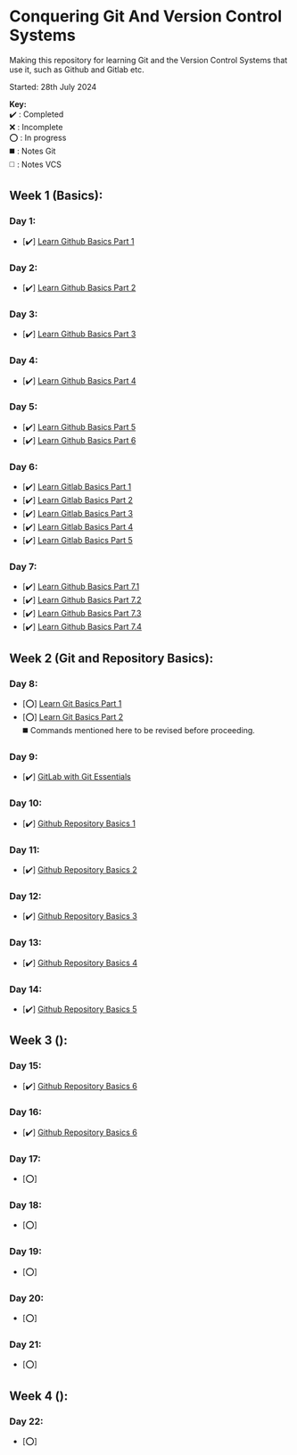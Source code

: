 # Conquering Git And Version Control Systems
Making this repository for learning Git and the Version Control Systems that use it, such as Github and Gitlab etc.  

Started: 28th July 2024

**Key:**  
   ✔️ : Completed  
   ❌ : Incomplete  
   ⭕ : In progress  
   ◼️ : Notes Git  
   ◻️ : Notes VCS  
## Week 1 (Basics):
### Day 1:
- [✔️] [Learn Github Basics Part 1](https://docs.github.com/en/get-started/start-your-journey)
### Day 2:
- [✔️] [Learn Github Basics Part 2](https://docs.github.com/en/get-started/learning-about-github)
### Day 3:
- [✔️] [Learn Github Basics Part 3](https://docs.github.com/en/get-started/onboarding)
### Day 4:
- [✔️] [Learn Github Basics Part 4](https://docs.github.com/en/get-started/using-github)
### Day 5:
- [✔️] [Learn Github Basics Part 5](https://docs.github.com/en/get-started/accessibility)
- [✔️] [Learn Github Basics Part 6](https://docs.github.com/en/get-started/exploring-projects-on-github)
### Day 6:
- [✔️] [Learn Gitlab Basics Part 1](https://www.youtube.com/watch?v=7q9Y1Cv-ib0)
- [✔️] [Learn Gitlab Basics Part 2](https://www.youtube.com/watch?v=M7rBDZYsx8U&list=PLFGfElNsQthYDx0A_FaNNfUm9NHsK6zED&index=193)
- [✔️] [Learn Gitlab Basics Part 3](https://www.youtube.com/watch?v=jYQSH4EY6_U&list=PLFGfElNsQthYDx0A_FaNNfUm9NHsK6zED&index=175)
- [✔️] [Learn Gitlab Basics Part 4](https://www.youtube.com/watch?v=LDVQXv3I5rI)
- [✔️] [Learn Gitlab Basics Part 5](https://www.youtube.com/watch?v=-oaI2WEKdI4&list=PL05JrBw4t0KofkHq4GZJ05FnNGa11PQ4d)
### Day 7:
- [✔️] [Learn Github Basics Part 7.1](https://docs.github.com/en/get-started/exploring-integrations)
- [✔️] [Learn Github Basics Part 7.2](https://docs.github.com/en/get-started/showcase-your-expertise-with-github-certifications)
- [✔️] [Learn Github Basics Part 7.3](https://docs.github.com/en/get-started/using-github-docs)
- [✔️] [Learn Github Basics Part 7.4](https://docs.github.com/en/get-started/archiving-your-github-personal-account-and-public-repositories)
## Week 2 (Git and Repository Basics):
### Day 8:
- [⭕] [Learn Git Basics Part 1](https://docs.github.com/en/get-started/getting-started-with-git)
- [⭕] [Learn Git Basics Part 2](https://docs.github.com/en/get-started/using-git)   
   ◼️ Commands mentioned here to be revised before proceeding.
### Day 9:
- [✔️] [GitLab with Git Essentials](https://docs.gitlab.com/ee/tutorials/gitlab_navigation.html)
### Day 10:
- [✔️] [Github Repository Basics 1](https://docs.github.com/en/repositories/creating-and-managing-repositories/creating-a-new-repository)
### Day 11:
- [✔️] [Github Repository Basics 2](https://docs.github.com/en/repositories/creating-and-managing-repositories/creating-a-new-repository)
### Day 12:
- [✔️] [Github Repository Basics 3](https://docs.github.com/en/repositories/creating-and-managing-repositories/creating-a-new-repository)
### Day 13:
- [✔️] [Github Repository Basics 4](https://docs.github.com/en/repositories/managing-your-repositorys-settings-and-features)
### Day 14:
- [✔️] [Github Repository Basics 5](https://docs.github.com/en/repositories/managing-your-repositorys-settings-and-features)
## Week 3 ():
### Day 15:
- [✔️] [Github Repository Basics 6](https://docs.github.com/en/repositories/managing-your-repositorys-settings-and-features)
### Day 16:
- [✔️] [Github Repository Basics 6](https://docs.github.com/en/repositories/managing-your-repositorys-settings-and-features)
### Day 17:
- [⭕] []()
### Day 18:
- [⭕] []()
### Day 19:
- [⭕] []()
### Day 20:
- [⭕] []()
### Day 21:
- [⭕] []()
## Week 4 ():
### Day 22:
- [⭕] []()
